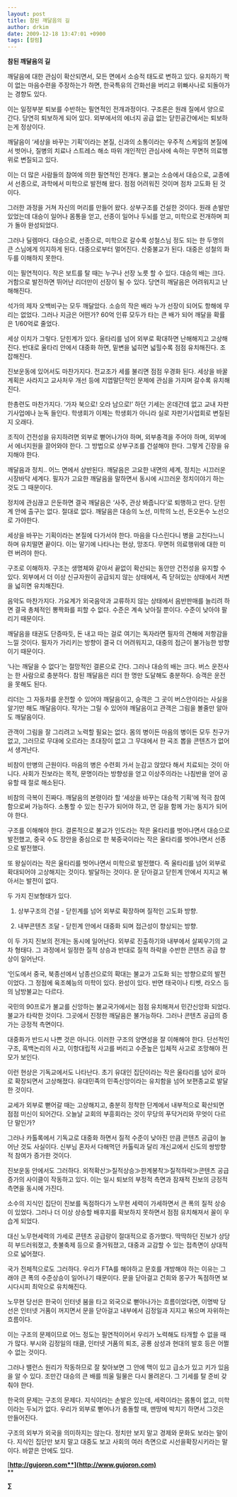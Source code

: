 ```yaml
---
layout: post
title: 참된 깨달음의 길
author: drkim
date: 2009-12-18 13:47:01 +0900
tags: [컬럼]
---
```

**참된 깨달음의 길**

깨달음에 대한 관심이 확산되면서, 모든 면에서 소승적 태도로 변하고 있다. 유치하기 짝이 없는 마음수련을 주장하는가 하면, 한국특유의 간화선을 버리고 위빠사나로 되돌아가는 경향도 있다.

이는 일정부분 퇴보를 수반하는 필연적인 전개과정이다. 구조론은 원래 질에서 양으로 간다. 당연히 퇴보하게 되어 있다. 외부에서의 에너지 공급 없는 닫힌공간에서는 퇴보하는게 정상이다. 

깨달음이 ‘세상을 바꾸는 기획’이라는 본질, 신과의 소통이라는 우주적 스케일의 본질에서 벗어나, 질병의 치료나 스트레스 해소 따위 개인적인 관심사에 속하는 무면허 의료행위로 변질되고 있다. 

이는 더 많은 사람들의 참여에 의한 필연적인 전개다. 불교는 소승에서 대승으로, 교종에서 선종으로, 과학에서 미학으로 발전해 왔다. 점점 어려워진 것이며 점차 고도화 된 것이다. 

그러한 과정을 거쳐 자신의 머리를 만들어 왔다. 상부구조를 건설한 것이다. 원래 손발만 있었는데 대승이 일어나 몸통을 얻고, 선종이 일어나 두뇌를 얻고, 미학으로 전개하며 피가 돌아 완성되었다. 

그러나 딜렘마다. 대승으로, 선종으로, 미학으로 갈수록 성철스님 정도 되는 한 두명의 큰 스님에게 의지하게 된다. 대중으로부터 멀어진다. 산중불교가 된다. 대중은 성철의 화두를 이해하지 못한다.

이는 필연적이다. 작은 보트를 탈 때는 누구나 선장 노릇 할 수 있다. 대승의 배는 크다. 거함으로 발전하면 뛰어난 리더만이 선장이 될 수 있다. 당연히 깨달음은 어려워지고 난해해진다.

석가의 제자 오백비구는 모두 깨달았다. 소승의 작은 배라 누가 선장이 되어도 항해에 무리는 없었다. 그러나 지금은 어떤가? 60억 인류 모두가 타는 큰 배가 되어 깨달을 확률은 1/60억로 줄었다.

세상 이치가 그렇다. 닫힌계가 있다. 울타리를 넘어 외부로 확대하면 난해해지고 고상해진다. 반대로 울타리 안에서 대중화 하면, 밑변을 넓히면 넓힐수록 점점 유치해진다. 조잡해진다.

진보운동에 있어서도 마찬가지다. 전교조가 세를 불리면 점점 우경화 된다. 세상을 바꿀 계획은 사라지고 교사처우 개선 등에 지엽말단적인 문제에 관심을 가지며 갈수록 유치해진다. 

한총련도 마찬가지다. ‘가자 북으로! 오라 남으로!’ 하던 기세는 온데간데 없고 교내 자판기사업에나 눈독 들인다. 학생회가 이제는 학생회가 아니라 실로 자판기사업회로 변질된지 오래다.

조직이 건전성을 유지하려면 외부로 뻗어나가야 하며, 외부충격을 주어야 하며, 외부에서 에너지원을 끌어와야 한다. 그 방법으로 상부구조를 건설해야 한다. 그렇게 긴장을 유지해야 한다.

깨달음과 정치.. 어느 면에서 상반된다. 깨달음은 고요한 내면의 세계, 정치는 시끄러운 시장바닥 세계다. 필자가 고요한 깨달음을 말하면서 동시에 시끄러운 정치이야기 하는 것도 그 때문이다. 

정치에 관심끊고 은둔하면 결국 깨달음은 ‘사주, 관상 봐줍니다’로 퇴행하고 만다. 닫힌계 안에 출구는 없다. 절대로 없다. 깨달음은 대승의 노선, 미학의 노선, 돈오돈수 노선으로 가야한다.

세상을 바꾸는 기획이라는 본질에 다가서야 한다. 마음을 다스린다니 병을 고친다느니 하며 유치떨면 끝이다. 이는 말기에 나타나는 현상, 망조다. 무면허 의료행위에 대한 미련 버려야 한다.

구조로 이해하자. 구조는 생명체와 같아서 끝없이 확산되는 동안만 건전성을 유지할 수 있다. 외부에서 더 이상 신규자원이 공급되지 않는 상태에서, 즉 닫혀있는 상태에서 저변을 넓히면 유치해진다. 

음악도 마찬가지다. 가요계가 외국음악과 교류하지 않는 상태에서 음반판매를 늘리려 하면 결국 총체적인 뽕짝화를 피할 수 없다. 수준은 계속 낮아질 뿐이다. 수준이 낮아야 팔리기 때문이다.

깨달음을 태권도 단증따듯, 돈 내고 따는 걸로 여기는 독자라면 필자의 견해에 저항감을 느낄 것이다. 필자가 가리키는 방향이 결국 더 어려워지고, 대중의 접근이 불가능한 방향이기 때문이다.

‘나는 깨달을 수 없다’는 절망적인 결론으로 간다. 그러나 대승의 배는 크다. 버스 운전사는 한 사람으로 충분하다. 참된 깨달음은 리더 한 명만 도달해도 충분하다. 승객은 운전을 못해도 된다.

리더는 그 자동차를 운전할 수 있어야 깨달음이고, 승객은 그 곳이 버스안이라는 사실을 알기만 해도 깨달음이다. 작가는 그릴 수 있어야 깨달음이고 관객은 그림을 볼줄만 알아도 깨달음이다. 

관객이 그림을 잘 그리려고 노력할 필요는 없다. 몸의 병이든 마음의 병이든 모두 친구가 없고, 그러므로 무대에 오르라는 초대장이 없고 그 무대에서 한 곡조 뽑을 콘텐츠가 없어서 생겨난다. 

비참이 만병의 근원이다. 마음의 병은 수련회 가서 눈감고 앉았다 해서 치료되는 것이 아니다. 사회가 진보라는 목적, 문명이라는 방향성을 얻고 이상주의라는 나침반을 얻어 공유할 때 절로 해소된다.

비참의 극복이 진짜다. 깨달음의 본령이라 할 ‘세상을 바꾸는 대승적 기획’에 적극 참여함으로써 가능하다. 소통할 수 있는 친구가 되어야 하고, 먼 길을 함께 가는 동지가 되어야 한다. 

구조를 이해해야 한다. 결론적으로 불교가 인도라는 작은 울타리를 벗어나면서 대승으로 발전했고, 중국 수도 장안을 중심으로 한 북중국이라는 작은 울타리를 벗어나면서 선종으로 발전했다.

또 왕실이라는 작은 울타리를 벗어나면서 미학으로 발전했다. 즉 울타리를 넘어 외부로 확대되어야 고상해지는 것이다. 발달하는 것이다. 문 닫아걸고 닫힌계 안에서 지지고 볶아서는 발전이 없다.

두 가지 진보형태가 있다. 

1) 상부구조의 건설 - 닫힌계를 넘어 외부로 확장하며 질적인 고도화 방향. 

2) 내부콘텐츠 조달 - 닫힌계 안에서 대중화 되며 접근성이 향상되는 방향.

이 두 가지 진보의 전개는 동시에 일어난다. 외부로 진출하기와 내부에서 살찌우기의 교차 형태다. 그 과정에서 일정한 질적 상승과 반대로 질적 하락을 수반한 콘텐츠 공급 향상이 일어난다.

‘인도에서 중국, 북종선에서 남종선으로의 확대는 불교가 고도화 되는 방향으로의 발전이었다. 그 정점에 육조혜능의 미학이 있다. 완성이 있다. 반면 태국이나 티벳, 라오스 등의 남방불교는 다르다.

국민의 90프로가 불교를 신앙하는 불교국가에서는 점점 유치해져서 민간신앙화 되었다. 불교가 타락한 것이다. 그곳에서 진정한 깨달음은 불가능하다. 그러나 콘텐츠 공급의 증가는 긍정적 측면이다. 

대중화가 반드시 나쁜 것은 아니다. 이러한 구조의 양면성을 잘 이해해야 한다. 단선적인 구조, 흑백논리의 사고, 이항대립적 사고를 버리고 수준높은 입체적 사고로 조망해야 전모가 보인다.

이런 현상은 기독교에서도 나타난다. 초기 유대인 집단이라는 작은 울타리를 넘어 로마로 확장되면서 고상해졌다. 유대민족의 민족신앙이라는 유치함을 넘어 보편종교로 발달한 것이다.

교세가 외부로 뻗어갈 때는 고상해지고, 충분히 정착한 단계에서 내부적으로 확산되면 점점 미신이 되어간다. 오늘날 교회의 부흥회라는 것이 무당의 푸닥거리와 무엇이 다르단 말인가?

그러나 카톨록에서 기독교로 대중화 하면서 질적 수준이 낮아진 만큼 콘텐츠 공급이 늘어난 것도 사실이다. 신부님 혼자서 다해먹던 카톨릭과 달리 개신교에서 신도의 쌍방향적 참여가 증가한 것이다. 

진보운동 안에서도 그러하다. 외적확산≫질적상승≫한계봉착≫질적하락≫콘텐츠 공급 증가의 사이클이 작동하고 있다. 이는 일시 퇴보의 부정적 측면과 잠재적 진보의 긍정적 측면을 동시에 가진다.

소수의 지식인 집단이 진보를 독점하다가 노무현 세력이 가세하면서 큰 폭의 질적 상승이 있었다. 그러나 더 이상 상승할 배후지를 확보하지 못하면서 점점 유치해져서 꼴이 우습게 되었다.

대신 노무현세력의 가세로 콘텐츠 공급량이 절대적으로 증가했다. 딱딱하던 진보가 상당히 부드러워졌고, 촛불축제 등으로 즐거워졌고, 대중과 교감할 수 있는 접촉면이 상대적으로 넓어졌다. 

국가 전체적으로도 그러하다. 우리가 FTA를 해야하고 문호를 개방해야 하는 이유는 그래야 큰 폭의 수준상승이 일어나기 때문이다. 문을 닫아걸고 건희와 몽구가 독점하면 보시다시피 최악으로 유치해진다.

노무현 당선은 한국이 인터넷 붐을 타고 외국으로 뻗아나가는 흐름이었다면, 이명박 당선은 인터넷 거품이 꺼지면서 문을 닫아걸고 내부에서 김정일과 지지고 볶으며 자위하는 흐름이다. 

이는 구조의 문제이므로 어느 정도는 필연적이어서 우리가 노력해도 타개할 수 없을 때가 많다. 부시와 김정일의 태클, 인터넷 거품의 퇴조, 공룡 삼성과 현대의 발호 등은 어쩔 수 없는 것이다.

그러나 밸런스 원리가 작동하므로 잘 찾아보면 그 안에 맥이 있고 급소가 있고 키가 있음을 알 수 있다. 조만간 대승의 큰 배를 띄울 밀물은 다시 몰려온다. 그 기세를 탈 준비 갖춰야 한다.

한국의 문제는 구조의 문제다. 지식이라는 손발은 있는데, 세력이라는 몸통이 없고, 미학이라는 두뇌가 없다. 우리가 외부로 뻗어나가 충돌할 때, 맨땅에 박치기 하면서 그것은 만들어진다.

구조의 외부가 외국을 의미하지는 않는다. 정치만 보지 말고 경제와 문화도 보라는 말이다. 지식인 집단만 보지 말고 대중도 보고 사회의 여러 측면으로 시선을확장시키라는 말이다. 바깥은 안에도 있다.

[**http://gujoron.com**](http://www.gujoron.com)**  
** 

**∑**